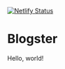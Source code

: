 [![Netlify Status](https://api.netlify.com/api/v1/badges/877fbf33-1eb7-4164-8c1a-3614acf6d3a8/deploy-status)](https://app.netlify.com/sites/sweet-medovik-388fcb/deploys)

# Blogster

Hello, world!